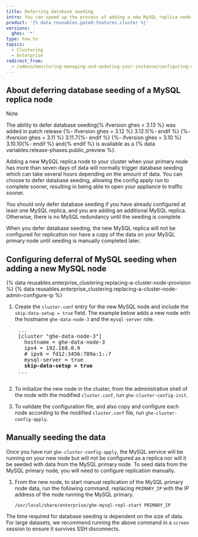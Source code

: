 ```yaml
---
title: Deferring database seeding
intro: You can speed up the process of adding a new MySQL replica node to your cluster by opting to defer database seeding.
product: '{% data reusables.gated-features.cluster %}'
versions:
  ghes: '*'
type: how_to
topics:
  - Clustering
  - Enterprise
redirect_from:
  - /admin/monitoring-managing-and-updating-your-instance/configuring-clustering/deferring-database-seeding
---
```


## About deferring database seeding of a MySQL replica node

>[!NOTE]
>The ability to defer database seeding{% ifversion ghes < 3.13 %} was added in patch release
{%- ifversion ghes = 3.12 %} 3.12.1{%- endif %}
{%- ifversion ghes = 3.11 %} 3.11.7{%- endif %}
{%- ifversion ghes = 3.10 %} 3.10.10{%- endif %}
 and{% endif %} is available as a {% data variables.release-phases.public_preview %}.

Adding a new MySQL replica node to your cluster when your primary node has more than seven days of data will normally trigger database seeding which can take several hours depending on the amount of data. You can choose to defer database seeding, allowing the config apply run to complete sooner, resulting in being able to open your appliance to traffic sooner.

You should only defer database seeding if you have already configured at least one MySQL replica, and you are adding an additional MySQL replica. Otherwise, there is no MySQL redundancy until the seeding is complete.

When you defer database seeding, the new MySQL replica will not be configured for replication nor have a copy of the data on your MySQL primary node until seeding is manually completed later.

## Configuring deferral of MySQL seeding when adding a new MySQL node

{% data reusables.enterprise_clustering.replacing-a-cluster-node-provision %}
{% data reusables.enterprise_clustering.replacing-a-cluster-node-admin-configure-ip %}
1. Create the `cluster.conf` entry for the new MySQL node and include the `skip-data-setup = true` field. The example below adds a new node with the hostname `ghe-data-node-3` and the `mysql-server` role.

    <pre>
    ...
    [cluster "ghe-data-node-3"]
      hostname = ghe-data-node-3
      ipv4 = 192.168.0.9
      # ipv6 = fd12:3456:789a:1::7
      mysql-server = true
      <strong>skip-data-setup = true</strong>
    ...
    </pre>

1. To initialize the new node in the cluster, from the administrative shell of the node with the modified `cluster.conf`, run `ghe-cluster-config-init`.
1. To validate the configuration file, and also copy and configure each node according to the modified `cluster.conf` file, run `ghe-cluster-config-apply`.

## Manually seeding the data

Once you have run `ghe-cluster-config-apply`, the MySQL service will be running on your new node but will not be configured as a replica nor will it be seeded with data from the MySQL primary node. To seed data from the MySQL primary node, you will need to configure replication manually.

1. From the new node, to start manual replication of the MySQL primary node data, run the following command, replacing `PRIMARY_IP` with the IP address of the node running the MySQL primary.

    ```shell
    /usr/local/share/enterprise/ghe-mysql-repl-start PRIMARY_IP
    ```

The time required for database seeding is dependent on the size of data. For large datasets, we recommend running the above command in a `screen` session to ensure it survives SSH disconnects.
